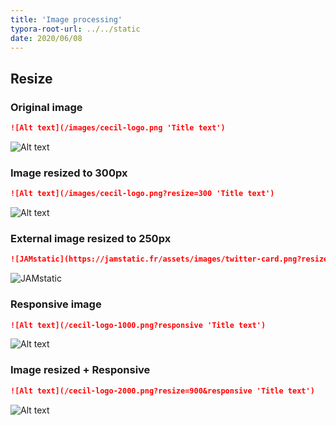 ```yaml
---
title: 'Image processing'
typora-root-url: ../../static
date: 2020/06/08
---
```

<!-- break -->
## Resize

### Original image

```markdown
![Alt text](/images/cecil-logo.png 'Title text')
```

![Alt text](/images/cecil-logo.png 'Title text')

### Image resized to 300px

```markdown
![Alt text](/images/cecil-logo.png?resize=300 'Title text')
```

![Alt text](/images/cecil-logo.png?resize=300 'Title text')

### External image resized to 250px

```markdown
![JAMstatic](https://jamstatic.fr/assets/images/twitter-card.png?resize=250 'JAMstatic')
```

![JAMstatic](https://jamstatic.fr/assets/images/twitter-card.png?resize=250 'JAMstatic')

### Responsive image

```markdown
![Alt text](/cecil-logo-1000.png?responsive 'Title text')
```

![Alt text](/cecil-logo-1000.png?responsive 'Title text')

### Image resized + Responsive

```markdown
![Alt text](/cecil-logo-2000.png?resize=900&responsive 'Title text')
```

![Alt text](/cecil-logo-2000.png?resize=900&responsive 'Title text')

